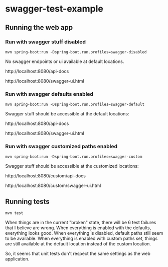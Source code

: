 # swagger-test-example
## Running the web app

### Run with swagger stuff disabled

```mvn spring-boot:run -Dspring-boot.run.profiles=swagger-disabled```

No swagger endpoints or ui available at default locations.

http://localhost:8080/api-docs

http://localhost:8080/swagger-ui.html

### Run with swagger defaults enabled

```mvn spring-boot:run -Dspring-boot.run.profiles=swagger-default```

Swagger stuff should be accessible at the default locations:

http://localhost:8080/api-docs

http://localhost:8080/swagger-ui.html

### Run with swagger customized paths enabled

```mvn spring-boot:run -Dspring-boot.run.profiles=swagger-custom```

Swagger stuff should be accessible at the customized locations:

http://localhost:8080/custom/api-docs

http://localhost:8080/custom/swagger-ui.html

## Running tests
`mvn test`

When things are in the current "broken" state, there will be 6 test failures that I believe are wrong.
When everything is enabled with the defaults, everything looks good.
When everything is disabled, default paths still seem to be available.
When everything is enabled with custom paths set, things are still available at the default location instead of the custom location.

So, it seems that unit tests don't respect the same settings as the web application.